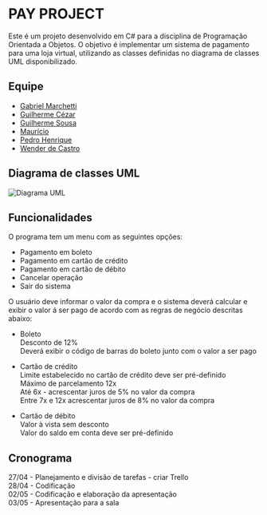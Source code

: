 # **PAY PROJECT**

Este é um projeto desenvolvido em C# para a disciplina de Programação Orientada a Objetos. O objetivo é implementar um sistema de pagamento para uma loja virtual, utilizando as classes definidas no diagrama de classes UML disponibilizado.

## Equipe
* [Gabriel Marchetti](https://github.com/Jabriel122)
* [Guilherme Cézar](https://github.com/G648)
* [Guilherme Sousa](https://github.com/GSolivier)
* [Maurício](https://github.com/Marqzzs)
* [Pedro Henrique](https://github.com/LeonKene-hub)
* [Wender de Castro](https://github.com/wenderdecastro)

## Diagrama de classes UML
![Diagrama UML](https://lh6.googleusercontent.com/fL_JtS8IWFST_pU2pqDl3FeR-kSXudc_Dl5IPAwzH0mUiCO5B720r8DxjlO9LulVcgqEF775SPnJ--o=w1903-h961)

## Funcionalidades
O programa tem um menu com as seguintes opções:

* Pagamento em boleto
* Pagamento em cartão de crédito
* Pagamento em cartão de débito
* Cancelar operação
* Sair do sistema

O usuário deve informar o valor da compra e o sistema deverá calcular e exibir o valor á ser pago de acordo com as regras de negócio descritas abaixo:

* Boleto  
Desconto de 12%  
Deverá exibir o código de barras do boleto junto com o valor a ser pago  

* Cartão de crédito  
Limite estabelecido no cartão de crédito deve ser pré-definido  
Máximo de parcelamento 12x  
Até 6x - acrescentar juros de 5% no valor da compra  
Entre 7x e 12x acrescentar juros de 8% no valor da compra  

* Cartão de débito  
Valor à vista sem desconto  
Valor do saldo em conta deve ser pré-definido  

## Cronograma

27/04 - Planejamento e divisão de tarefas - criar Trello  
28/04 - Codificação  
02/05 - Codificação e elaboração da apresentação  
03/05 - Apresentação para a sala  
